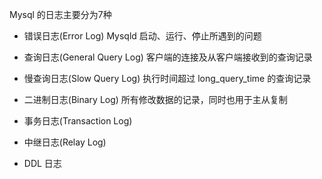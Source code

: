 Mysql 的日志主要分为7种

* 错误日志(Error Log)
Mysqld 启动、运行、停止所遇到的问题

* 查询日志(General Query Log)
客户端的连接及从客户端接收到的查询记录

* 慢查询日志(Slow Query Log)
执行时间超过 long_query_time 的查询记录

* 二进制日志(Binary Log)
所有修改数据的记录，同时也用于主从复制

* 事务日志(Transaction Log)

* 中继日志(Relay Log)

* DDL 日志

